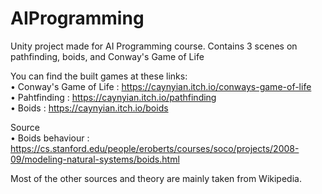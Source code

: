 # AIProgramming
Unity project made for AI Programming course. Contains 3 scenes on pathfinding, boids, and Conway's Game of Life  

You can find the built games at these links:  
• Conway's Game of Life : https://caynyian.itch.io/conways-game-of-life  
• Pahtfinding : https://caynyian.itch.io/pathfinding  
• Boids : https://caynyian.itch.io/boids  

Source  
• Boids behaviour : https://cs.stanford.edu/people/eroberts/courses/soco/projects/2008-09/modeling-natural-systems/boids.html  
  
Most of the other sources and theory are mainly taken from Wikipedia.  
